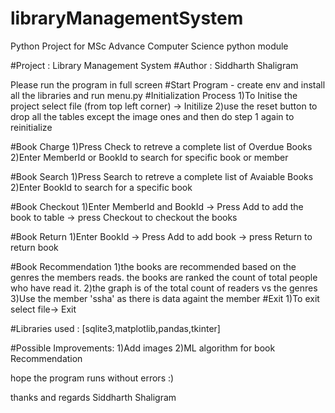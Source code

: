 # libraryManagementSystem
Python Project for MSc Advance Computer Science python module

#Project : Library Management System
#Author : Siddharth Shaligram

Please run the program in full screen
#Start Program - create env and install all the libraries and run menu.py
#Initialization Process
	1)To Initise the project select file (from top left corner) -> Initilize
	2)use the reset button to drop all the tables except the image ones and then do step 1 again to reinitialize

#Book Charge
	1)Press Check to retreve a complete list of Overdue Books 
	2)Enter MemberId or BookId to search for specific book or member

#Book Search
	1)Press Search to retreve a complete list of Avaiable Books
	2)Enter BookId to search for a specific book

#Book Checkout
	1)Enter MemberId and BookId -> Press Add to add the book to table -> press Checkout to checkout the books

#Book Return
	1)Enter BookId -> Press Add to add book -> press Return to return book
	
#Book Recommendation
	1)the books are recommended based on the genres the members reads. the books are ranked the count of total people who have read it.
	2)the graph is of the total count of readers vs the genres
	3)Use the member 'ssha' as there is data againt the member
#Exit
	1)To exit select file-> Exit


#Libraries used : [sqlite3,matplotlib,pandas,tkinter]

#Possible Improvements:
	1)Add images
	2)ML algorithm for book Recommendation


hope the program runs without errors :)

thanks and regards
Siddharth Shaligram
